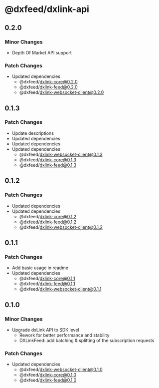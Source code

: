 # @dxfeed/dxlink-api

## 0.2.0

### Minor Changes

- Depth Of Market API support

### Patch Changes

- Updated dependencies
  - @dxfeed/dxlink-core@0.2.0
  - @dxfeed/dxlink-feed@0.2.0
  - @dxfeed/dxlink-websocket-client@0.2.0

## 0.1.3

### Patch Changes

- Update descriptions
- Updated dependencies
- Updated dependencies
- Updated dependencies
  - @dxfeed/dxlink-websocket-client@0.1.3
  - @dxfeed/dxlink-core@0.1.3
  - @dxfeed/dxlink-feed@0.1.3

## 0.1.2

### Patch Changes

- Updated dependencies
- Updated dependencies
  - @dxfeed/dxlink-core@0.1.2
  - @dxfeed/dxlink-feed@0.1.2
  - @dxfeed/dxlink-websocket-client@0.1.2

## 0.1.1

### Patch Changes

- Add basic usage in readme
- Updated dependencies
  - @dxfeed/dxlink-core@0.1.1
  - @dxfeed/dxlink-feed@0.1.1
  - @dxfeed/dxlink-websocket-client@0.1.1

## 0.1.0

### Minor Changes

- Upgrade dxLink API to SDK level
  - Rework for better performance and stability
  - DXLinkFeed: add batching & splitting of the subscription requests

### Patch Changes

- Updated dependencies
  - @dxfeed/dxlink-websocket-client@0.1.0
  - @dxfeed/dxlink-core@0.1.0
  - @dxfeed/dxlink-feed@0.1.0
